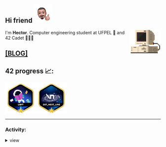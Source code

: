 







Hi friend <img src="./src/IMG-5048.PNG" height="60" width="60">
---

<img src="./src/retrocomputer0.2.gif" align="right" alt="retro computer" height="75" width="100">

<p> I'm <b>Hector</b>. Computer engineering student at UFPEL 🏫 and 42 Cadet 👨🏽‍🚀<br> </p>


<a href="https://devhector.github.io/" target="_blank">[BLOG]</a>
---
## 42 progress 📈:  

<img src="./src/badges/libftm.png" height="100" width="100" align="left">
<img src="./src/badges/get_next_linem.png" height="100" width="100">
    
 
---
### Activity: 
  
<p align="left">
  
  <details>
    <summary>view</summary>
  <img src="https://badge42.herokuapp.com/api/stats/hectfern?privacyEmail=true&darkmode=true&cursus=42cursus" align="left"></img>
  <img src="https://github-readme-stats.vercel.app/api/wakatime?username=devhector&layout=compact&theme=dracula" align="left"></img>
  </details>
  
</p>


<!--
**hectorhu17/hectorhu17** is a ✨ _special_ ✨ repository because its `README.md` (this file) appears on your GitHub profile.

Here are some ideas to get you started:

- 🔭 I’m currently working on ...
- 🌱 I’m currently learning ...
- 👯 I’m looking to collaborate on ...
- 🤔 I’m looking for help with ...
- 💬 Ask me about ...
- 📫 How to reach me: ...
- 😄 Pronouns: ...
- ⚡ Fun fact: ...
-->
